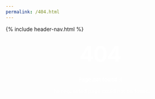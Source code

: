 ```yaml
--- 
permalink: /404.html 
---
```


<style type="text/css" media="screen">
    .container {
        margin: 10px auto;
        max-width: 600px;
        text-align: center;
        color: white;
    }
    
    h1 {
        margin: 30px 0;
        font-size: 4em;
        line-height: 1;
        letter-spacing: -1px;
    }
</style>

<link rel="stylesheet" href="/assets/css/styles.css">
{% include header-nav.html %}



<div class="container">
    <h1>404</h1>
    <p><strong>Page not found :(</strong></p>
    <p>The requested page could not be found.</p>
</div>